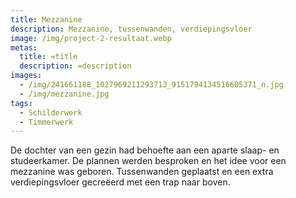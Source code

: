 ```yaml
---
title: Mezzanine
description: Mezzanine, tussenwanden, verdiepingsvloer
image: /img/project-2-resultaat.webp
metas:
  title: =title
  description: =description
images:
  - /img/241661188_1027969211293713_9151794134516605371_n.jpg
  - /img/mezzanine.jpg
tags:
  - Schilderwerk
  - Timmerwerk
---
```

De dochter van een gezin had behoefte aan een aparte slaap- en studeerkamer. De plannen werden besproken en het idee voor een mezzanine was geboren. Tussenwanden geplaatst en een extra verdiepingsvloer gecreëerd met een trap naar boven.
